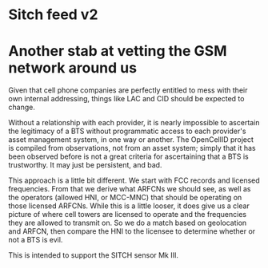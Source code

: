 # Sitch feed v2
# Another stab at vetting the GSM network around us

Given that cell phone companies are perfectly entitled to mess with their own
internal addressing, things like LAC and CID should be expected to change.

Without a relationship with each provider, it is nearly impossible to ascertain
the legitimacy of a BTS without programmatic access to each provider's asset
management system, in one way or another.  The OpenCellID project is compiled
from observations, not from an asset system; simply that it has been observed
before is not a great criteria for ascertaining that a BTS is trustworthy.  It
may just be persistent, and bad.

This approach is a little bit different.  We start with FCC records and
licensed frequencies.  From that we derive what ARFCNs we should see, as well
as the operators (allowed HNI, or MCC-MNC) that should be operating on those
licensed ARFCNs.  While this is a little looser, it does give us a clear picture
of where cell towers are licensed to operate and the frequencies they are
allowed to transmit on.  So we do a match based on geolocation and ARFCN, then
compare the HNI to the licensee to determine whether or not a BTS is evil.

This is intended to support the SITCH sensor Mk III.
